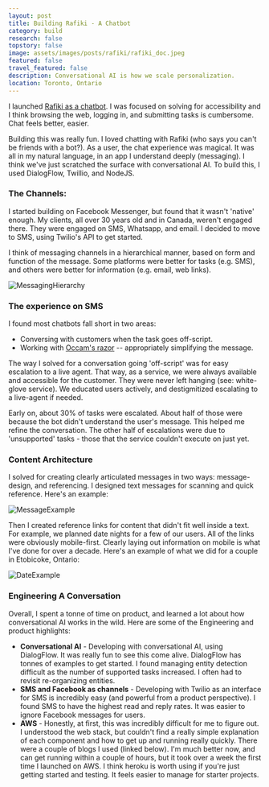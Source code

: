 ```yaml
---
layout: post
title: Building Rafiki - A Chatbot
category: build
research: false
topstory: false
image: assets/images/posts/rafiki/rafiki_doc.jpeg
featured: false
travel_featured: false
description: Conversational AI is how we scale personalization.
location: Toronto, Ontario
---
```


I launched [Rafiki as a chatbot](/build/2019/03/03/rafiki-a-lifestyle-concierge.html). I was focused on solving for accessibility and I think browsing the web, logging in, and submitting tasks is cumbersome. Chat feels better, easier.

Building this was really fun. I loved chatting with Rafiki (who says you can't be friends with a bot?). As a user, the chat experience was magical. It was all in my natural language, in an app I understand deeply (messaging). I think we've just scratched the surface with conversational AI. To build this, I used DialogFlow, Twillio, and NodeJS.

### The Channels:

I started building on Facebook Messenger, but found that it wasn't 'native' enough. My clients, all over 30 years old and in Canada, weren't engaged there. They were engaged on SMS, Whatsapp, and email. I decided to move to SMS, using Twilio's API to get started.

I think of messaging channels in a hierarchical manner, based on form and function of the message. Some platforms were better for tasks (e.g. SMS), and others were better for information (e.g. email, web links).

![MessagingHierarchy]({{site.url}}/assets/images/posts/rafiki/rafiki_hierarchy.png)

### The experience on SMS

I found most chatbots fall short in two areas:

- Conversing with customers when the task goes off-script.
- Working with [Occam's razor](https://fs.blog/2017/05/mental-model-occams-razor/) -- appropriately simplifying the message.

The way I solved for a conversation going 'off-script' was for easy escalation to a live agent. That way, as a service, we were always available and accessible for the customer. They were never left hanging (see: white-glove service). We educated users actively, and destigmitized escalating to a live-agent if needed.

Early on, about 30% of tasks were escalated. About half of those were because the bot didn't understand the user's message. This helped me refine the conversation. The other half of escalations were due to 'unsupported' tasks - those that the service couldn't execute on just yet.

### Content Architecture

I solved for creating clearly articulated messages in two ways: message-design, and referencing. I designed text messages for scanning and quick reference. Here's an example:

![MessageExample]({{site.url}}/assets/images/posts/rafiki/rafiki_doc.jpeg)

Then I created reference links for content that didn't fit well inside a text. For example, we planned date nights for a few of our users. All of the links were obviously mobile-first. Clearly laying out information on mobile is what I've done for over a decade. Here's an example of what we did for a couple in Etobicoke, Ontario:

![DateExample]({{site.url}}/assets/images/posts/rafiki/date_plan.jpg)

### Engineering A Conversation

Overall, I spent a tonne of time on product, and learned a lot about how conversational AI works in the wild. Here are some of the Engineering and product highlights:

- **Conversational AI** - Developing with conversational AI, using DialogFlow. It was really fun to see this come alive. DialogFlow has tonnes of examples to get started. I found managing entity detection difficult as the number of supported tasks increased. I often had to revisit re-organizing entities.
- **SMS and Facebook as channels** - Developing with Twilio as an interface for SMS is incredibly easy (and powerful from a product perspective). I found SMS to have the highest read and reply rates. It was easier to ignore Facebook messages for users.
- **AWS** - Honestly, at first, this was incredibly difficult for me to figure out. I understood the web stack, but couldn't find a really simple explanation of each component and how to get up and running really quickly. There were a couple of blogs I used (linked below). I'm much better now, and can get running within a couple of hours, but it took over a week the first time I launched on AWS. I think heroku is worth using if you're just getting started and testing. It feels easier to manage for starter projects.
